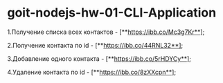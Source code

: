# goit-nodejs-hw-01-CLI-Application

1.Получение списка всех контактов - [**https://ibb.co/Mc3g7Kr**];

2.Получение контакта по id - [**https://ibb.co/44RNL32**];

3.Добавление одного контакта - [**https://ibb.co/5rHDYCy**];

4.Удаление контакта по id - [**https://ibb.co/8zXXcpn**];
